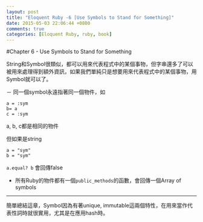 ```yaml
---
layout: post
title: "Eloquent Ruby -6 [Use Symbols to Stand for Something]"
date: 2015-05-03 22:06:44 +0800
comments: true
categories: [Eloquent Ruby, ruby, book]
---
```


#Chapter 6 - Use Symbols to Stand for Something

String和Symbol很類似，都可以用來代表程式中的某個事物，但字串還多了可以被用來處理得到額外資訊，如果我們單純只是想要用來代表程式中的某個事物，用Symbol就可以了。

－ 同一個symbol永遠指著同一個物件，如

```
a = :sym 
b= a
c = :sym
```
a, b, c都是相同的物件

但如果是string

```
a = "sym"
b = "sym"
```

`a.equal? b` 會回傳false

- 所有Ruby的物件都有一個`public_methods`的函數，會回傳一個Array of symbols

---------------

簡單總結這章，Symbol因為有著unique, immutable這兩個特性，在用來當作代表性詞時就很實用，尤其是在應用hash時。